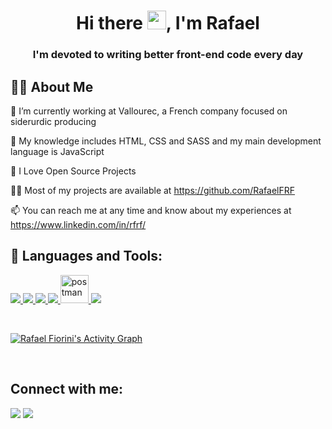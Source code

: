 <h1 align="center">Hi there <img src="https://raw.githubusercontent.com/MartinHeinz/MartinHeinz/master/wave.gif" width="30px">, I'm Rafael</h1>
<h3 align="center"> I'm devoted to writing better front-end code every day</h3>

## 🙋‍♂️ About Me

🔭 I’m currently working at Vallourec, a French company focused on siderurdic producing

:beginner: My knowledge includes HTML, CSS and SASS and my main development language is JavaScript

💖 I Love Open Source Projects

👨‍💻 Most of my projects are available at https://github.com/RafaelFRF

📫 You can reach me at any time and know about my experiences at https://www.linkedin.com/in/rfrf/ 

## 🚀 Languages and Tools:

<p align="left"> 
    <a href="https://developer.mozilla.org/en-US/docs/Web/JavaScript" target="_blank"> <img src="https://img.icons8.com/color/48/000000/javascript.png"/> </a> 
    <a href="https://www.w3.org/html/" target="_blank"> <img src="https://img.icons8.com/color/48/000000/html-5.png"/> </a> 
    <a href="https://www.w3schools.com/css/" target="_blank"> <img src="https://img.icons8.com/color/48/000000/css3.png"/> </a> 
    <a href="https://getbootstrap.com" target="_blank"> <img src="https://img.icons8.com/color/48/000000/bootstrap.png"/> </a> 
    <a href="https://postman.com" target="_blank"> <img src="https://www.vectorlogo.zone/logos/getpostman/getpostman-icon.svg" alt="postman" width="45" height="45"/> </a>   
    <a href="https://git-scm.com/" target="_blank"> <img src="https://img.icons8.com/color/48/000000/git.png"/> </a> 
</p>

<!-- [![React Badge](https://img.shields.io/badge/-React-61DBFB?style=for-the-badge&labelColor=black&logo=react&logoColor=61DBFB)](#)  [![Javascript Badge](https://img.shields.io/badge/-Javascript-F0DB4F?style=for-the-badge&labelColor=black&logo=javascript&logoColor=F0DB4F)](#) [![Typescript Badge](https://img.shields.io/badge/-Typescript-007acc?style=for-the-badge&labelColor=black&logo=typescript&logoColor=007acc)](#) [![Nodejs Badge](https://img.shields.io/badge/-Nodejs-3C873A?style=for-the-badge&labelColor=black&logo=node.js&logoColor=3C873A)](#) [![GraphQL Badge](https://img.shields.io/badge/-GraphQl-e535ab?style=for-the-badge&labelColor=black&logo=node.js&logoColor=e535ab)](#) -->
<!-- <br/>

<p align="center">
    <a href="https://github.com/RafaelFRF/github-readme-streak-stats">
        <img title="🔥 Get streak stats for your profile at git.io/streak-stats" alt="Rafael Fiorini's streak" src="https://github-readme-streak-stats.herokuapp.com/?user=RafaelFRF&theme=black-ice&hide_border=true&stroke=0000&background=060A0CD0"/>
    </a>
</p> -->

<!-- ## 📊 My Github Stats -->

<!--   <br/>
    <a href="https://github.com/RafaelFRF/github-readme-stats"><img alt="Rafael Fiorini's Github Stats" src="https://github-readme-stats.vercel.app/api?username=RafaelFRF&show_icons=true&count_private=true&theme=react&hide_border=true&bg_color=0D1117" /></a>
  <a href="https://github.com/RafaelFRF/github-readme-stats"><img alt="Rafael Fiorini's Top Languages" src="https://github-readme-stats.vercel.app/api/top-langs/?username=RafaelFRF&langs_count=8&count_private=true&layout=compact&theme=react&hide_border=true&bg_color=0D1117" /></a>
  <br/>
  <b>Note:</b> Top languages is only a metric of the languages my public code consists of and doesn't reflect experience or skill level.


<br/> -->
<br/>

<a href="https://github.com/RafaelFRF/github-readme-activity-graph"><img alt="Rafael Fiorini's Activity Graph" src="https://activity-graph.herokuapp.com/graph?username=RafaelFRF&bg_color=0D1117&color=5BCDEC&line=5BCDEC&point=FFFFFF&hide_border=true" /></a>

<!-- <br/> -->
<br/>

## Connect with me:
<p align="left">

<a href = "https://www.linkedin.com/in/rfrf/"><img src="https://img.icons8.com/fluent/48/000000/linkedin.png"/></a>
<a href = "https://www.instagram.com/rafael_frf/"><img src="https://img.icons8.com/fluent/48/000000/instagram-new.png"/></a>
